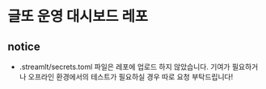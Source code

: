 # 글또 운영 대시보드 레포

## notice 
- .streamlt/secrets.toml 파일은 레포에 업로드 하지 않았습니다. 기여가 필요하거나 오프라인 환경에서의 테스트가 필요하실 경우 따로 요청 부탁드립니다!
